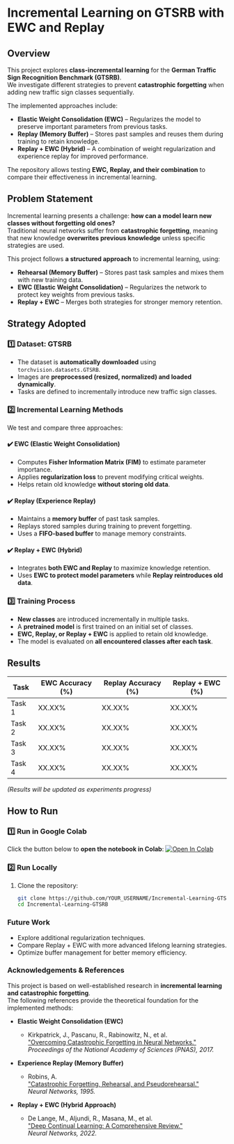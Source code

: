 # Incremental Learning on GTSRB with EWC and Replay

## Overview
This project explores **class-incremental learning** for the **German Traffic Sign Recognition Benchmark (GTSRB)**.  
We investigate different strategies to prevent **catastrophic forgetting** when adding new traffic sign classes sequentially.

The implemented approaches include:
- **Elastic Weight Consolidation (EWC)** – Regularizes the model to preserve important parameters from previous tasks.
- **Replay (Memory Buffer)** – Stores past samples and reuses them during training to retain knowledge.
- **Replay + EWC (Hybrid)** – A combination of weight regularization and experience replay for improved performance.

The repository allows testing **EWC, Replay, and their combination** to compare their effectiveness in incremental learning.

## Problem Statement
Incremental learning presents a challenge: **how can a model learn new classes without forgetting old ones?**  
Traditional neural networks suffer from **catastrophic forgetting**, meaning that new knowledge **overwrites previous knowledge** unless specific strategies are used.

This project follows **a structured approach** to incremental learning, using:
- **Rehearsal (Memory Buffer)** – Stores past task samples and mixes them with new training data.
- **EWC (Elastic Weight Consolidation)** – Regularizes the network to protect key weights from previous tasks.
- **Replay + EWC** – Merges both strategies for stronger memory retention.

## Strategy Adopted

### **1️⃣ Dataset: GTSRB**
- The dataset is **automatically downloaded** using `torchvision.datasets.GTSRB`.
- Images are **preprocessed (resized, normalized) and loaded dynamically**.
- Tasks are defined to incrementally introduce new traffic sign classes.

### **2️⃣ Incremental Learning Methods**
We test and compare three approaches:

#### **✔️ EWC (Elastic Weight Consolidation)**
- Computes **Fisher Information Matrix (FIM)** to estimate parameter importance.
- Applies **regularization loss** to prevent modifying critical weights.
- Helps retain old knowledge **without storing old data**.

#### **✔️ Replay (Experience Replay)**
- Maintains a **memory buffer** of past task samples.
- Replays stored samples during training to prevent forgetting.
- Uses a **FIFO-based buffer** to manage memory constraints.

#### **✔️ Replay + EWC (Hybrid)**
- Integrates **both EWC and Replay** to maximize knowledge retention.
- Uses **EWC to protect model parameters** while **Replay reintroduces old data**.

### **3️⃣ Training Process**
- **New classes** are introduced incrementally in multiple tasks.
- A **pretrained model** is first trained on an initial set of classes.
- **EWC, Replay, or Replay + EWC** is applied to retain old knowledge.
- The model is evaluated on **all encountered classes after each task**.

## Results

| **Task** | **EWC Accuracy (%)** | **Replay Accuracy (%)** | **Replay + EWC (%)** |
|----------|---------------------|----------------------|--------------------|
| Task 1   | XX.XX% | XX.XX% | XX.XX% |
| Task 2   | XX.XX% | XX.XX% | XX.XX% |
| Task 3   | XX.XX% | XX.XX% | XX.XX% |
| Task 4   | XX.XX% | XX.XX% | XX.XX% |

_(Results will be updated as experiments progress)_

## How to Run

### **1️⃣ Run in Google Colab**
Click the button below to **open the notebook in Colab**:
[![Open In Colab](https://colab.research.google.com/assets/colab-badge.svg)](https://colab.research.google.com/drive/13LKChqohIFDFjcDnop7lbiNu8p1yqOiV?usp=sharing)

### **2️⃣ Run Locally**
1. Clone the repository:
   ```bash
   git clone https://github.com/YOUR_USERNAME/Incremental-Learning-GTSRB.git
   cd Incremental-Learning-GTSRB

### Future Work
- Explore additional regularization techniques.
- Compare Replay + EWC with more advanced lifelong learning strategies.
- Optimize buffer management for better memory efficiency.

### Acknowledgements & References  

This project is based on well-established research in **incremental learning and catastrophic forgetting**.  
The following references provide the theoretical foundation for the implemented methods:

- **Elastic Weight Consolidation (EWC)**
  - Kirkpatrick, J., Pascanu, R., Rabinowitz, N., et al.  
    ["Overcoming Catastrophic Forgetting in Neural Networks."](https://www.pnas.org/doi/10.1073/pnas.1611835114)  
    *Proceedings of the National Academy of Sciences (PNAS), 2017.*

- **Experience Replay (Memory Buffer)**  
  - Robins, A.  
    ["Catastrophic Forgetting, Rehearsal, and Pseudorehearsal."](https://doi.org/10.1016/0893-6080(95)00026-6)  
    *Neural Networks, 1995.*
    
- **Replay + EWC (Hybrid Approach)** 
  - De Lange, M., Aljundi, R., Masana, M., et al.  
    ["Deep Continual Learning: A Comprehensive Review."](https://doi.org/10.1016/j.neunet.2021.12.002)  
    *Neural Networks, 2022.*

